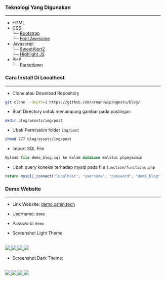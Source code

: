 ### Teknologi Yang Digunakan
<hr>

- HTML
- CSS <br>
└─ [Bootstrap](https://getbootstrap.com/)<br>
└─ [Font Awesome](https://fontawesome.com/)
- Javascript <br>
└─ [SweetAlert2](https://sweetalert2.github.io/)<br>
└─ [Highlight JS](https://highlightjs.org/)
- PHP <br>
└─ [Parsedown](https://github.com/erusev/parsedown)

### Cara Install Di Localhost
<hr>

- Clone atau Download Repository

```bash
git clone --depth=1 https://github.com/armandwipangestu/blog/
```

- Buat Directory untuk menampung gambar pada postingan

```bash
mkdir blog/assets/img/post
```

- Ubah Permission folder `img/post`

```bash
chmod 777 blog/assets/img/post 
```

- Import SQL File

```sql
Upload file demo_blog.sql ke dalam database melalui phpmyadmin

```

- Ubah query koneksi terhadap mysql pada file `function/functions.php`

```php
return mysqli_connect("localhost", "username", "password", "demo_blog");
```

### Demo Website
<hr>

- Link Website: [demo.xshin.tech](http://demo.xshin.tech)

- Username: `demo`
- Password: `demo`

- Screenshot Light Theme:
<br>
<a href="https://i.ibb.co/qrzCK9T/image.png" target="_blank">
  <img src="https://i.ibb.co/qrzCK9T/image.png" />
</a>

<a href="https://i.ibb.co/k26sdV9/image.png" target="_blank">
  <img src="https://i.ibb.co/k26sdV9/image.png" />
</a>

<a href="https://i.ibb.co/41mB13T/image.png" target="_blank">
  <img src="https://i.ibb.co/41mB13T/image.png" />
</a>

<a href="https://i.ibb.co/vH18632/image.png" target="_blank">
  <img src="https://i.ibb.co/vH18632/image.png" />
</a>

- Screenshot Dark Theme:
<br>
<a href="https://i.ibb.co/RH8xMBh/image.png" target="_blank">
  <img src="https://i.ibb.co/RH8xMBh/image.png" />
</a>

<a href="https://i.ibb.co/LpCHYbT/image.png" target="_blank">
  <img src="https://i.ibb.co/LpCHYbT/image.png" />
</a>

<a href="https://i.ibb.co/6DJ99Hr/image.png" target="_blank">
  <img src="https://i.ibb.co/6DJ99Hr/image.png" />
</a>

<a href="https://i.ibb.co/P1rtyfv/image.png" target="_blank">
  <img src="https://i.ibb.co/P1rtyfv/image.png" />
</a>
